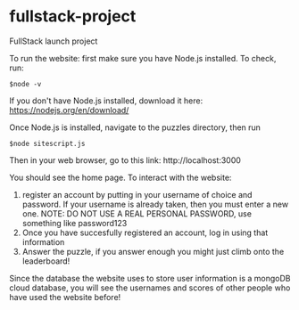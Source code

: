 # fullstack-project
FullStack launch project

To run the website:
first make sure you have Node.js installed. To check, run:
```
$node -v
```
If you don't have Node.js installed, download it here: https://nodejs.org/en/download/

Once Node.js is installed, navigate to the puzzles directory, then run
```
$node sitescript.js
```
Then in your web browser, go to this link: http://localhost:3000

You should see the home page. To interact with the website:
1. register an account by putting in your username of choice and password. If your username is already taken, then you must enter a new one. NOTE: DO NOT USE A REAL PERSONAL PASSWORD, use something like password123
2. Once you have succesfully registered an account, log in using that information
2. Answer the puzzle, if you answer enough you might just climb onto the leaderboard!

Since the database the website uses to store user information is a mongoDB cloud database, you will see the usernames and scores of other people who have used the website before! 
